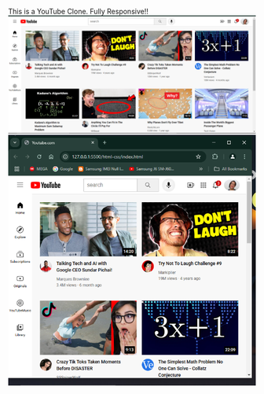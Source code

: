 This is a YouTube Clone. Fully Responsive!!
![image alt](https://github.com/BlenB-dev/youtube.com/blob/main/Screenshot%202025-03-05%20145615.png?raw=true)
![image alt](https://github.com/BlenB-dev/youtube.com/blob/main/Screenshot%202025-03-05%20145701.png?raw=true)
